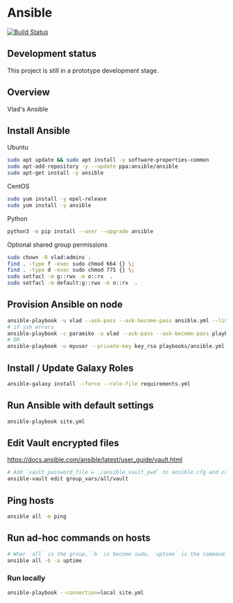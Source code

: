 # Ansible

[![Build Status](https://travis-ci.com/vghn/ansible.svg?branch=master)](https://travis-ci.com/vghn/ansible)

## Development status

This project is still in a prototype development stage.

## Overview

Vlad's Ansible

## Install Ansible

Ubuntu

```sh
sudo apt update && sudo apt install -y software-properties-common
sudo apt-add-repository -y --update ppa:ansible/ansible
sudo apt-get install -y ansible
```

CentOS

```sh
sudo yum install -y epel-release
sudo yum install -y ansible
```

Python

```sh
python3 -m pip install --user --upgrade ansible
```

Optional shared group permissions

```sh
sudo chown -R vlad:admins .
find . -type f -exec sudo chmod 664 {} \;
find . -type d -exec sudo chmod 775 {} \;
sudo setfacl -m g::rwx -m o::rx  .
sudo setfacl -m default:g::rwx -m o::rx  .
```

## Provision Ansible on node

```sh
ansible-playbook -u vlad --ask-pass --ask-become-pass ansible.yml --limit mynode
# if ssh errors
ansible-playbook -c paramiko -u vlad --ask-pass --ask-become-pass playbooks/ansible.yml --limit mynode
# OR
ansible-playbook -u myuser --private-key key_rsa playbooks/ansible.yml --limit mynode
```

## Install / Update Galaxy Roles

```sh
ansible-galaxy install --force --role-file requirements.yml
```

## Run Ansible with default settings

```sh
ansible-playbook site.yml
```

## Edit Vault encrypted files

<https://docs.ansible.com/ansible/latest/user_guide/vault.html>

```sh
# Add `vault_password_file = ./ansible_vault_pwd` to ansible.cfg and create `ansible_vault_pwd` containing the password
ansible-vault edit group_vars/all/vault
```

## Ping hosts

```sh
ansible all -m ping
```

## Run ad-hoc commands on hosts

```sh
# Wher `all` is the group,`-b` is become sudo, `uptime` is the command)
ansible all -b -a uptime
```

### Run locally

```sh
ansible-playbook --connection=local site.yml
```
